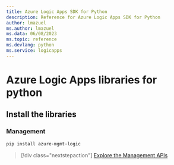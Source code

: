 ```yaml
---
title: Azure Logic Apps SDK for Python
description: Reference for Azure Logic Apps SDK for Python
author: lmazuel
ms.author: lmazuel
ms.data: 06/08/2023
ms.topic: reference
ms.devlang: python
ms.service: logicapps
---
```

# Azure Logic Apps libraries for python

## Install the libraries


### Management

```bash
pip install azure-mgmt-logic
```
> [!div class="nextstepaction"]
> [Explore the Management APIs](/python/api/azure-mgmt-logic)